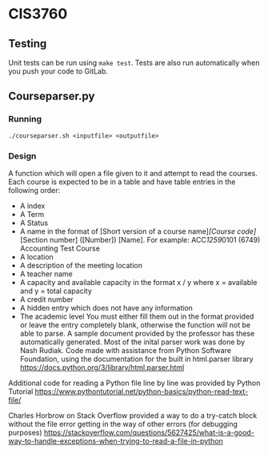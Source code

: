 # CIS3760

## Testing
Unit tests can be run using  `make test`. Tests are also run automatically when you push your code to GitLab.

## Courseparser.py

### Running
`./courseparser.sh <inputfile> <outputfile>`

### Design
A function which will open a file given to it and attempt to read the courses. Each course is expected to be in a table and have table entries in the following order:
- A index
- A Term
- A Status
- A name in the format of [Short version of a course name]*[Course code]*[Section number] ([Number]) [Name]. For example: ACC*1259*0101 (6749) Accounting Test Course
- A location 
- A description of the meeting location
- A teacher name
- A capacity and available capacity in the format x / y where x = available and y = total capacity
- A credit number
- A hidden entry which does not have any information
- The academic level
You must either fill them out in the format provided or leave the entry completely blank, otherwise the function will not be able to parse. A sample document provided by the professor has these automatically generated.
Most of the inital parser work was done by Nash Rudiak.
Code made with assistance from Python Software Foundation, using the documentation for the built in html.parser library
https://docs.python.org/3/library/html.parser.html

Additional code for reading a Python file line by line was provided by Python Tutorial
https://www.pythontutorial.net/python-basics/python-read-text-file/

Charles Horbrow on Stack Overflow provided a way to do a try-catch block without the file error getting in the way of other errors (for debugging purposes)
https://stackoverflow.com/questions/5627425/what-is-a-good-way-to-handle-exceptions-when-trying-to-read-a-file-in-python
